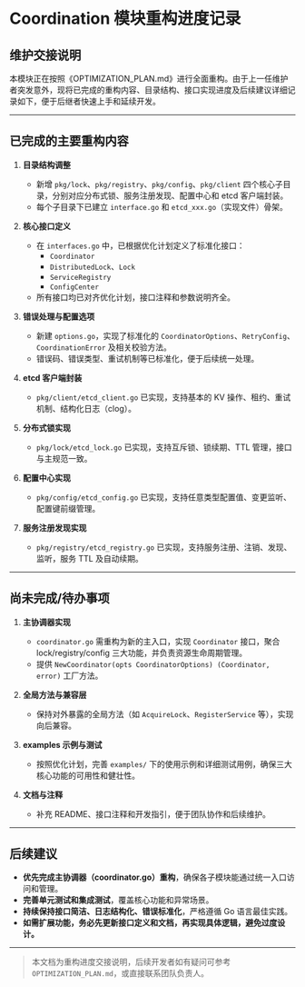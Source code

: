 # Coordination 模块重构进度记录

## 维护交接说明

本模块正在按照《OPTIMIZATION_PLAN.md》进行全面重构。由于上一任维护者突发意外，现将已完成的重构内容、目录结构、接口实现进度及后续建议详细记录如下，便于后继者快速上手和延续开发。

---

## 已完成的主要重构内容

1. **目录结构调整**
   - 新增 `pkg/lock`、`pkg/registry`、`pkg/config`、`pkg/client` 四个核心子目录，分别对应分布式锁、服务注册发现、配置中心和 etcd 客户端封装。
   - 每个子目录下已建立 `interface.go` 和 `etcd_xxx.go`（实现文件）骨架。

2. **核心接口定义**
   - 在 `interfaces.go` 中，已根据优化计划定义了标准化接口：
     - `Coordinator`
     - `DistributedLock`、`Lock`
     - `ServiceRegistry`
     - `ConfigCenter`
   - 所有接口均已对齐优化计划，接口注释和参数说明齐全。

3. **错误处理与配置选项**
   - 新建 `options.go`，实现了标准化的 `CoordinatorOptions`、`RetryConfig`、`CoordinationError` 及相关校验方法。
   - 错误码、错误类型、重试机制等已标准化，便于后续统一处理。

4. **etcd 客户端封装**
   - `pkg/client/etcd_client.go` 已实现，支持基本的 KV 操作、租约、重试机制、结构化日志（clog）。

5. **分布式锁实现**
   - `pkg/lock/etcd_lock.go` 已实现，支持互斥锁、锁续期、TTL 管理，接口与主规范一致。

6. **配置中心实现**
   - `pkg/config/etcd_config.go` 已实现，支持任意类型配置值、变更监听、配置键前缀管理。

7. **服务注册发现实现**
   - `pkg/registry/etcd_registry.go` 已实现，支持服务注册、注销、发现、监听，服务 TTL 及自动续期。

---

## 尚未完成/待办事项

1. **主协调器实现**
   - `coordinator.go` 需重构为新的主入口，实现 `Coordinator` 接口，聚合 lock/registry/config 三大功能，并负责资源生命周期管理。
   - 提供 `NewCoordinator(opts CoordinatorOptions) (Coordinator, error)` 工厂方法。

2. **全局方法与兼容层**
   - 保持对外暴露的全局方法（如 `AcquireLock`、`RegisterService` 等），实现向后兼容。

3. **examples 示例与测试**
   - 按照优化计划，完善 `examples/` 下的使用示例和详细测试用例，确保三大核心功能的可用性和健壮性。

4. **文档与注释**
   - 补充 README、接口注释和开发指引，便于团队协作和后续维护。

---

## 后续建议

- **优先完成主协调器（coordinator.go）重构**，确保各子模块能通过统一入口访问和管理。
- **完善单元测试和集成测试**，覆盖核心功能和异常场景。
- **持续保持接口简洁、日志结构化、错误标准化**，严格遵循 Go 语言最佳实践。
- **如需扩展功能，务必先更新接口定义和文档，再实现具体逻辑，避免过度设计。**

---

> 本文档为重构进度交接说明，后续开发者如有疑问可参考 `OPTIMIZATION_PLAN.md`，或直接联系团队负责人。
